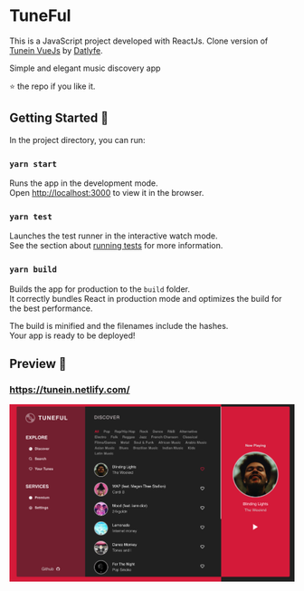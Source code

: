 # TuneFul

This is a JavaScript project developed with ReactJs. Clone version of [Tunein VueJs](https://github.com/Datlyfe/tuneIn) by [Datlyfe](https://github.com/Datlyfe/tuneIn/commits?author=Datlyfe).

Simple and elegant music discovery app

⭐ the repo if you like it.


## Getting Started 🚀

In the project directory, you can run:

### `yarn start`

Runs the app in the development mode.<br />
Open [http://localhost:3000](http://localhost:3000) to view it in the browser.

### `yarn test`

Launches the test runner in the interactive watch mode.<br />
See the section about [running tests](https://facebook.github.io/create-react-app/docs/running-tests) for more information.

### `yarn build`

Builds the app for production to the `build` folder.<br />
It correctly bundles React in production mode and optimizes the build for the best performance.

The build is minified and the filenames include the hashes.<br />
Your app is ready to be deployed!

## Preview 📸

### https://tunein.netlify.com/

<img src="public/app.png" >

